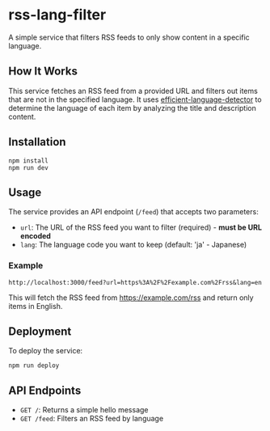 # rss-lang-filter

A simple service that filters RSS feeds to only show content in a specific language.

## How It Works

This service fetches an RSS feed from a provided URL and filters out items that are not in the specified language. It uses [efficient-language-detector](https://github.com/distinctdan/efficient-language-detector) to determine the language of each item by analyzing the title and description content.

## Installation

```
npm install
npm run dev
```

## Usage

The service provides an API endpoint (`/feed`) that accepts two parameters:

- `url`: The URL of the RSS feed you want to filter (required) - **must be URL encoded**
- `lang`: The language code you want to keep (default: 'ja' - Japanese)

### Example

```
http://localhost:3000/feed?url=https%3A%2F%2Fexample.com%2Frss&lang=en
```

This will fetch the RSS feed from https://example.com/rss and return only items in English.

## Deployment

To deploy the service:

```
npm run deploy
```

## API Endpoints

- `GET /`: Returns a simple hello message
- `GET /feed`: Filters an RSS feed by language
